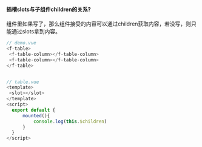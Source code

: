 #### 插槽slots与子组件children的关系?
组件里如果写了<slot></slot>，那么组件接受的内容可以通过children获取内容，若没写，则只能通过slots拿到内容。
```js
// demo.vue
<f-table>
 <f-table-column></f-table-column>
 <f-table-column></f-table-column>
</f-table>


// table.vue
<template>
 <slot></slot>
</template>
<script>
  export default {
      mounted(){
          console.log(this.$children)
      }
  }
</script>
```